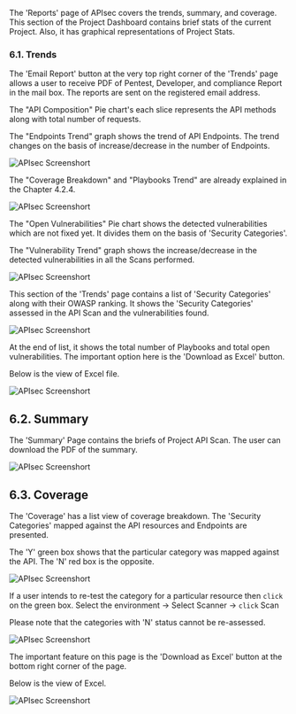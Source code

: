 The 'Reports' page of APIsec covers the trends, summary, and coverage. This section of the Project Dashboard contains brief stats of the current Project. Also, it has graphical representations of Project Stats. 

### **6.1. Trends**
The 'Email Report' button at the very top right corner of the 'Trends' page allows a user to receive PDF of Pentest, Developer, and compliance Report in the mail box. The reports are sent on the registered email address. 

The "API Composition" Pie chart's each slice represents the API methods along with total number of requests. 

The "Endpoints Trend" graph shows the trend of API Endpoints. The trend changes on the basis of increase/decrease in the number of Endpoints. 

<img alt="APIsec Screenshort" src="https://user-images.githubusercontent.com/75529175/168322487-6b390603-2522-4383-8bc4-2afd0a05530b.png" />

The "Coverage Breakdown" and "Playbooks Trend" are already explained in the Chapter 4.2.4.

<img alt="APIsec Screenshort" src="https://user-images.githubusercontent.com/75529175/168322496-2e79aabb-8dca-4b4c-8c40-72e1e02e8c48.png" />

The "Open Vulnerabilities" Pie chart shows the detected vulnerabilities which are not fixed yet. It divides them on the basis of 'Security Categories'.

The "Vulnerability Trend" graph shows the increase/decrease in the detected vulnerabilities in all the Scans performed. 

<img alt="APIsec Screenshort" src="https://user-images.githubusercontent.com/75529175/168322506-5afc79db-32a0-4348-a160-a80b729293ab.png" />

This section of the 'Trends' page contains a list of 'Security Categories' along with their OWASP ranking. It shows the 'Security Categories' assessed in the API Scan and the vulnerabilities found. 

<img alt="APIsec Screenshort" src="https://user-images.githubusercontent.com/75529175/168322517-799b2861-2558-4b61-a409-d709cb7db53b.png" />

At the end of list, it shows the total number of Playbooks and total open vulnerabilities. The important option here is the 'Download as Excel' button. 

Below is the view of Excel file. 

<img alt="APIsec Screenshort" src="https://user-images.githubusercontent.com/75529175/168322530-802bbf73-8014-4b6c-a3ac-aa89e483a016.png" />

## **6.2. Summary**
The 'Summary' Page contains the briefs of Project API Scan. The user can download the PDF of the summary. 

<img alt="APIsec Screenshort" src="https://user-images.githubusercontent.com/75529175/168322538-4d8e395a-fabc-48d7-8e63-11fa1e7cd1c3.png" />

## **6.3. Coverage**
The 'Coverage' has a list view of coverage breakdown. The 'Security Categories' mapped against the API resources and Endpoints are presented. 

The 'Y' green box shows that the particular category was mapped against the API. The 'N' red box is the opposite. 

<img alt="APIsec Screenshort" src="https://user-images.githubusercontent.com/75529175/168322542-159c350b-b8a8-4650-bb9a-584e4ac64830.png" />

If a user intends to re-test the category for a particular resource then `click` on the green box. 
Select the environment -> Select Scanner -> `click` Scan 

Please note that the categories with 'N' status cannot be re-assessed. 

<img alt="APIsec Screenshort" src="https://user-images.githubusercontent.com/75529175/168322552-b41cf272-f961-4386-9288-ad15aa20fa67.png" />

The important feature on this page is the 'Download as Excel' button at the bottom right corner of the page. 

Below is the view of Excel. 

<img alt="APIsec Screenshort" src="https://user-images.githubusercontent.com/75529175/168322557-1ba15faa-4fe4-449b-a5d7-9b5531c07546.png" />
